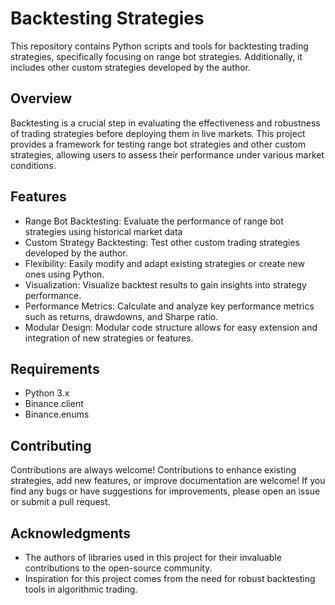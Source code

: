 
# Backtesting Strategies

This repository contains Python scripts and tools for backtesting trading strategies, specifically focusing on range bot strategies. Additionally, it includes other custom strategies developed by the author.


## Overview

Backtesting is a crucial step in evaluating the effectiveness and robustness of trading strategies before deploying them in live markets. This project provides a framework for testing range bot strategies and other custom strategies, allowing users to assess their performance under various market conditions.


## Features

- Range Bot Backtesting: Evaluate the performance of range bot strategies using historical market data
- Custom Strategy Backtesting: Test other custom trading strategies developed by the author.
- Flexibility: Easily modify and adapt existing strategies or create new ones using Python.
- Visualization: Visualize backtest results to gain insights into strategy performance.
- Performance Metrics: Calculate and analyze key performance metrics such as returns, drawdowns, and Sharpe ratio.
- Modular Design: Modular code structure allows for easy extension and integration of new strategies or features.


## Requirements
- Python 3.x
- Binance.client
- Binance.enums
## Contributing

Contributions are always welcome!
Contributions to enhance existing strategies, add new features, or improve documentation are welcome! If you find any bugs or have suggestions for improvements, please open an issue or submit a pull request.


## Acknowledgments
- The authors of libraries used in this project for their invaluable contributions to the open-source community.
- Inspiration for this project comes from the need for robust backtesting tools in algorithmic trading.
